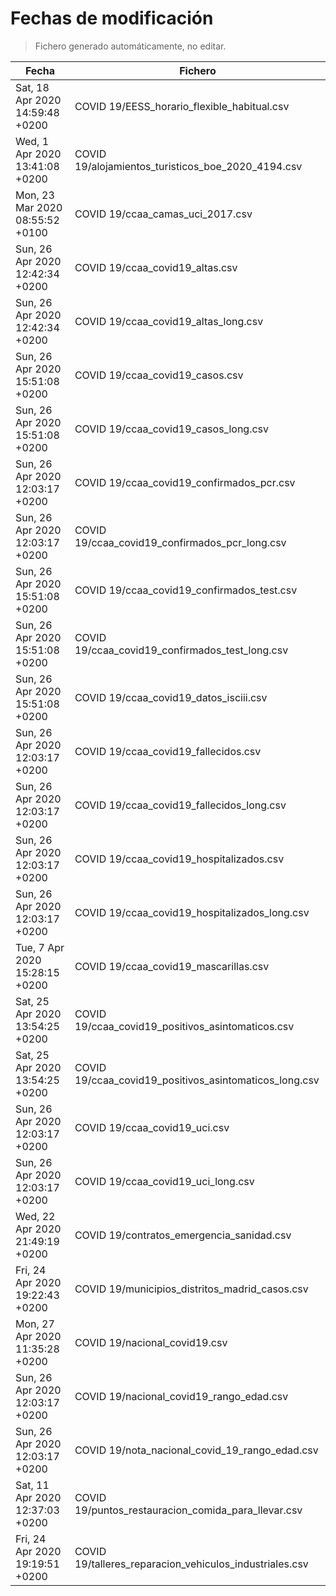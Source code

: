 # Fechas de modificación

> Fichero generado automáticamente, no editar.

| Fecha                           | Fichero                  |
|---------------------------------|--------------------------|
| Sat, 18 Apr 2020 14:59:48 +0200  | COVID 19/EESS_horario_flexible_habitual.csv |
| Wed, 1 Apr 2020 13:41:08 +0200  | COVID 19/alojamientos_turisticos_boe_2020_4194.csv |
| Mon, 23 Mar 2020 08:55:52 +0100  | COVID 19/ccaa_camas_uci_2017.csv |
| Sun, 26 Apr 2020 12:42:34 +0200  | COVID 19/ccaa_covid19_altas.csv |
| Sun, 26 Apr 2020 12:42:34 +0200  | COVID 19/ccaa_covid19_altas_long.csv |
| Sun, 26 Apr 2020 15:51:08 +0200  | COVID 19/ccaa_covid19_casos.csv |
| Sun, 26 Apr 2020 15:51:08 +0200  | COVID 19/ccaa_covid19_casos_long.csv |
| Sun, 26 Apr 2020 12:03:17 +0200  | COVID 19/ccaa_covid19_confirmados_pcr.csv |
| Sun, 26 Apr 2020 12:03:17 +0200  | COVID 19/ccaa_covid19_confirmados_pcr_long.csv |
| Sun, 26 Apr 2020 15:51:08 +0200  | COVID 19/ccaa_covid19_confirmados_test.csv |
| Sun, 26 Apr 2020 15:51:08 +0200  | COVID 19/ccaa_covid19_confirmados_test_long.csv |
| Sun, 26 Apr 2020 15:51:08 +0200  | COVID 19/ccaa_covid19_datos_isciii.csv |
| Sun, 26 Apr 2020 12:03:17 +0200  | COVID 19/ccaa_covid19_fallecidos.csv |
| Sun, 26 Apr 2020 12:03:17 +0200  | COVID 19/ccaa_covid19_fallecidos_long.csv |
| Sun, 26 Apr 2020 12:03:17 +0200  | COVID 19/ccaa_covid19_hospitalizados.csv |
| Sun, 26 Apr 2020 12:03:17 +0200  | COVID 19/ccaa_covid19_hospitalizados_long.csv |
| Tue, 7 Apr 2020 15:28:15 +0200  | COVID 19/ccaa_covid19_mascarillas.csv |
| Sat, 25 Apr 2020 13:54:25 +0200  | COVID 19/ccaa_covid19_positivos_asintomaticos.csv |
| Sat, 25 Apr 2020 13:54:25 +0200  | COVID 19/ccaa_covid19_positivos_asintomaticos_long.csv |
| Sun, 26 Apr 2020 12:03:17 +0200  | COVID 19/ccaa_covid19_uci.csv |
| Sun, 26 Apr 2020 12:03:17 +0200  | COVID 19/ccaa_covid19_uci_long.csv |
| Wed, 22 Apr 2020 21:49:19 +0200  | COVID 19/contratos_emergencia_sanidad.csv |
| Fri, 24 Apr 2020 19:22:43 +0200  | COVID 19/municipios_distritos_madrid_casos.csv |
| Mon, 27 Apr 2020 11:35:28 +0200  | COVID 19/nacional_covid19.csv |
| Sun, 26 Apr 2020 12:03:17 +0200  | COVID 19/nacional_covid19_rango_edad.csv |
| Sun, 26 Apr 2020 12:03:17 +0200  | COVID 19/nota_nacional_covid_19_rango_edad.csv |
| Sat, 11 Apr 2020 12:37:03 +0200  | COVID 19/puntos_restauracion_comida_para_llevar.csv |
| Fri, 24 Apr 2020 19:19:51 +0200  | COVID 19/talleres_reparacion_vehiculos_industriales.csv |
